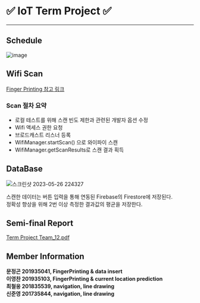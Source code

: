 # ✅ IoT Term Project ✅

***

## Schedule
![image](https://github.com/ManchanTime/navigation/assets/82303989/e1348af7-caef-4f23-b928-2c437877d36b)


## Wifi Scan 

<div>
  <a href https://developer.android.com/guide/topics/connectivity/wifi-scan?hl=ko> Finger Printing 참고 링크 </a> 
</div>

### Scan 절차 요약
+ 로컬 테스트를 위해 스캔 빈도 제한과 관련된 개발자 옵션 수정
+ Wifi 액세스 권한 요청
+ 브로드캐스트 리스너 등록
+ WifiManager.startScan() 으로 와이파이 스캔
+ WifiManager.getScanResults로 스캔 결과 획득

## DataBase

![스크린샷 2023-05-26 224327](https://github.com/ManchanTime/navigation/assets/82303989/ce666e9a-1f65-4a3f-8d3b-327ef34ee96c)

스캔한 데이터는 버튼 입력을 통해 연동된 Firebase의 Firestore에 저장된다.  
정확성 향상을 위해 2번 이상 측정한 결과값의 평균을 저장한다.

## Semi-final Report
[Term Project Team_12.pdf](https://github.com/ManchanTime/navigation/files/11635216/Term.Project.Team_12.pdf)


## Member Information

__문정곤 201935041, FingerPrinting & data insert__  
__이영찬 201935103, FingerPrinting & current location prediction__  
__최철웅 201835539, navigation, line drawing__  
__신준영 201735844, navigation, line drawing__  
